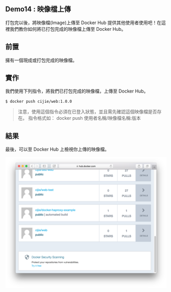 ## Demo14 : 映像檔上傳
打包完以後，將映像檔(Image)上傳至 Docker Hub 提供其他使用者使用吧！在這裡我們教你如何將已打包完成的映像檔上傳至 Docker Hub。

## 前置
擁有一個現成或打包完成的映像檔。

## 實作
我們使用下列指令，將我們已打包完成的映像檔，上傳至 Docker Hub。

```
$ docker push cijie/web:1.0.0
```

> 注意，使用這個指令必須在已登入狀態，並且需先確認這個映像檔是否存在。
> 指令格式如： docker push 使用者名稱/映像檔名稱:版本

## 結果

最後，可以至 Docker Hub 上檢視你上傳的映像檔。

![photo](./images/photo.png "photo")
